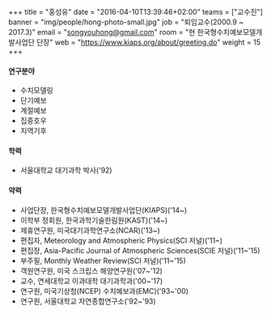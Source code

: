 +++
title = "홍성유"
date = "2016-04-10T13:39:46+02:00"
teams = ["교수진"]
banner = "img/people/hong-photo-small.jpg"
job = "퇴임교수(2000.9 ~ 2017.3)"
email = "songyouhong@gmail.com"
room = "현 한국형수치예보모델개발사업단 단장"
web = "https://www.kiaps.org/about/greeting.do"
weight = 15
+++

#### 연구분야
+ 수치모델링
+ 단기예보
+ 계절예보
+ 집중호우
+ 지역기후

#### 학력
+ 서울대학교 대기과학 박사('92)

#### 약력
+ 사업단장, 한국형수치예보모델개발사업단(KIAPS)('14~)
+ 이학부 정회원, 한국과학기술한림원(KAST)('14~)
+ 제휴연구원, 미국대기과학연구소(NCAR)('13~)
+ 편집자, Meteorology and Atmospheric Physics(SCI 저널)('11~)
+ 편집장, Asia-Pacific Journal of Atmospheric Sciences(SCIE 저널)('11~'15)
+ 부주필, Monthly Weather Review(SCI 저널)('11~'15)
+ 객원연구원, 미국 스크립스 해양연구원('07~'12)
+ 교수, 연세대학교 이과대학 대기과학과('00~'17)
+ 연구원, 미국기상청(NCEP) 수치예보과(EMC)('93~'00)
+ 연구원, 서울대학교 자연종합연구소('92~'93)
